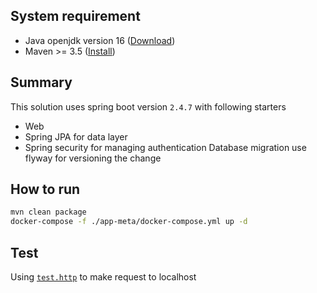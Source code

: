 ## System requirement
- Java openjdk version 16 ([Download](https://jdk.java.net/16/))
- Maven >= 3.5 ([Install](https://maven.apache.org/install.html))

## Summary
This solution uses spring boot version `2.4.7` with following starters
- Web
- Spring JPA for data layer
- Spring security for managing authentication
Database migration use flyway for versioning the change

## How to run
```bash
mvn clean package
docker-compose -f ./app-meta/docker-compose.yml up -d
```

## Test
Using [`test.http`](./test.http) to make request to localhost